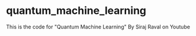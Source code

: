 # quantum_machine_learning
This is the code for "Quantum Machine Learning" By Siraj Raval on Youtube
